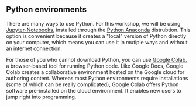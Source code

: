 ## Python environments

There are many ways to use Python. For this workshop, we will be using
[Jupyter-Notebooks](https://jupyter.org/), installed through the
[Python Anaconda](https://www.anaconda.com/download/success)
distrubtion. This option is convenient because it creates a "local"
version of Python directly on your computer, which means you can use
it in mutiple ways and without an internet connection.

For those of you who cannot download Python, you can use [Google
Colab](https://colab.research.google.com), a browser-based tool for
running Python code. Like Google Docs, Google Colab creates a
collaborative environment hosted on the Google cloud for authoring
content. Whereas most Python environments require installations (some
of which can be really complicated), Google Colab offers Python
software pre-installed on the cloud environment. It enables new users
to jump right into programming.
